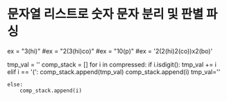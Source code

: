 # 문자열 리스트로 숫자 문자 분리 및 판별 파싱

ex = "3(hi)"
#ex = "2(3(hi)co)"
#ex = "10(p)"
#ex = '2(2(hi)2(co))x2(bo)'

tmp_val = ''
comp_stack = []
for i in compressed:
    if i.isdigit():
        tmp_val += i
    elif i == '(':
        comp_stack.append(tmp_val)
        comp_stack.append(i)
        tmp_val=''
        
    else:
        comp_stack.append(i)
